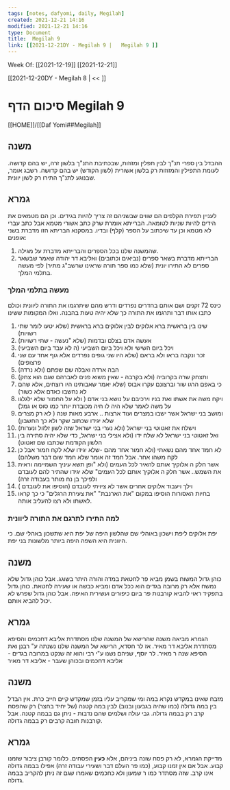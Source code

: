 ```yaml
---
tags: [notes, dafyomi, daily, Megilah] 
created: 2021-12-21 14:16
modified: 2021-12-21 14:16
type: Document
title:  Megilah 9
link: [[2021-12-21DY - Megilah 9 |   Megilah 9 ]]
---
```

Week Of: [[2021-12-19]]
[[2021-12-21]]

[[2021-12-20DY - Megilah 8 | << ]] 

# סיכום הדף  Megilah 9

[[HOME]]/[[Daf Yomi##Megilah]]

## משנה 
ההבדל בין ספרי תנ"ך לבין תפלין ומזוזות, שבכתיבת התנ"ך בלשון זרה, יש בהם קדושה. 
לעומת התפילין והמזוזות רק בלשון אשורית (לשון הקודש) יש בהם קדושה.
רשבג אומר, שבנוגע לתנ"ך התירו רק לשון יוונית.

 ## גמרא
 לעניין תפירת הקלפים הם שווים שבשניהם זה צריך להיות בגידים. וכן הם מטמאים את הידים להיות שניות לטומאה.
הברייתא אומרת שרק כתב אשורי מטמא אבל כתב עברי לא מטמא וכן עד שיכתוב על הספר (קלף) ובדיו.
במסקנא הבריתא הזו מדברת בשני אופנים:
1. שהמשנה שלנו בכל הספרים והברייתא מדברת על מגילה.
2. הברייתא מדברת בשאר ספרים (נביאים וכתובים) ואליבא דר יהודה שאמר שבשאר ספרים לא התירו יונית (שלא כמו ספר תורה שראינו שרשב"ג מתיר) לפי מעשה בתלמי המלך.

### מעשה בתלמי המלך
כינס 72 זקנים ושם אותם בחדרים נפרדים ודרש מהם שיתרגמו את התורה ליוונית וכולם כתבו אותו דבר ותרגמו את התורה כך שלא יהיה טעות בהבנה.
ואלו המקומות ששינו 
1. שינו בין בראשית ברא אלוקים לבין אלוקים ברא בראשית (שלא יטעו לומר שתי רשויות)
2. אעשה אדם בצלם ובדמות (שלא "נעשה - שתי רשויות)
3. ויכל ביום השישי ולא ויכל ביום השביעי (ה לא עבד ביום השביעי)
4. זכר ונקבה בראו ולא בראם (שלא היו שני גופים נפרדים אלא גוף אחד עם שני פרצופים)
5. הבה ארדה ואבלה שם שפתם (ולא נרדה)
6. ותצחק שרה בקרוביה (ולא בקרבה - שאין משוא פנים לאברהם שגם הוא צחק)
7. כי באפם הרגו שור וברצונם עקרו אבוס (שלא יאמר שאבותינו היו רוצחים, אלא שהם לא נחשבו כאדם אלא כשור) 
8. ויקח משה את אשתו ואת בניו וירכיבם על נושא בני אדם ( ולא על החמור שלא ילגלגו על משה לאמר שלא היה לו חיה מכובדת יותר כמו סוס או גמל)
9. ומושב בני ישראל אשר ישבו במצרים ועוד ארצות .. ארבע מאות שנה ( לא רק מצרים שלא יגידו שכתוב שקר ולא כך החשבון)
10. וישלח את זאטוטי בני ישראל (ולא נערי בני ישראל שזה לשון זלזול ונערות)
11. ואל זאטוטי בני ישראל לא שלח ידו  (ולא אצילי בני ישראל, כדי שלא יהיה סתירה בין הלשון הקודמת שכתבו שם זאטוט)
12. לא חמד אחד מהם נשאתי (ולא חמור אחד מהם -שלא יגידו שלא לקח חמור אבל כן לקח משהו אחר. אבל חמד זה אומר שלא חמד שום דבר משלהם)
13. אשר חלק ה אלוקיך אותם להאיר לכל העמים (ולא "ופן תשא עיניך השמיימה וראית את השמש.. אשר חלק ה אלוקיך אותם לכל העמים" שלא יגידו שהתיר להם לעובדם ולפיכך בן נח מותר בעבודה זרה)
14. וילך ויעבוד אלוקים אחרים אשר לא ציויתי לעובדם (הוסיפו את לעובדם )
15. בחיות האסורות הוסיפו במקום "את הארנבת" "את צעירת הרגלים" כי כך קראו לאשתו ולא רצו להעליב אותה.

### למה התירו לתרגם את התורה ליוונית
יפת אלוקים ליפת וישכון באוהלי שם שהלשון היפה של יפת היא שתשכון באהלי שם. כי היוונית היא השפה היפה ביותר מלשונות בני יפת.

## משנה
כוהן גדול המשוח בשמן מביא פר לחטאת במדה והורה היתר בשוגג. אבל כוהן גדול שלא נמשח אלא רק מרובה בגדים הוא ככל אדם ומביא כבשה או שעירה לחטאת.
כוהן גדול בתפקיד ראוי להביא קורבנות פר ביום כיפורים ועשירית האיפה. אבל כוהן גדול שפרש לא יכול להביא אותם.
## גמרא
הגמרא מביאה משנה שהרישא של המשנה שלנו מסתדרת אליבא דחכמים והסיפא מסתדרת אליבא דר מאיר. אז לר חסדא, הרישא של המשנה שלנו נשנתה ע" רבנן ואת הסיפא שנה ר מאיר.
לר יוסף, שניהם נשנו ע"י רבי והוא זה שנקט במרובה בגדים - אליבא דחכמים ובכוהן שעבר - אליבא דר מאיר

## משנה 
מזבח שאינו במקדש נקרא במה ומי שמקריב עליו בזמן שמקדש קיים חייב כרת.
אין הבדל בין במה גדולה (כמו שהיה בגבעון ובנוב) לבין במה קטנה (של יחיד בחצר) רק שהפסח קרב רק בבמה גדולה. 
גבי עולה ושלמים שהם נדבות - ניתן גם בבמה קטנה. אבל קורבנות חובה קרבים רק בבמה גדולה.
## גמרא
מדייקת הגמרא, לא רק פסח שונה ביניהם, אלא **כעין** הפסחים. כלומר קורבן ציבור שזמנו קבוע. אבל אם אין זמנו קבוע, (כמו פר העלם דבר ושעירי עבודה זרה) אפילו בבמה גדולה אינו קרב. שזה מסתדר כמו ר שמעון ולא כחכמים שאמרו שגם זה ניתן להקריב בבמה גדולה.



